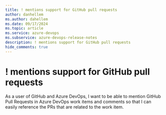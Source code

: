 ```yaml
---
title: ! mentions support for GitHub pull requests
author: danhellem
ms.author: dahellem
ms.date: 09/17/2024
ms.topic: article
ms.service: azure-devops
ms.subservice: azure-devops-release-notes
description: ! mentions support for GitHub pull requests
hide_comments: true
---
```


# ! mentions support for GitHub pull requests

As a user of GitHub and Azure DevOps, I want to be able to mention GitHub Pull Requests in Azure DevOps work items and comments so that I can easily reference the PRs that are related to the work item.